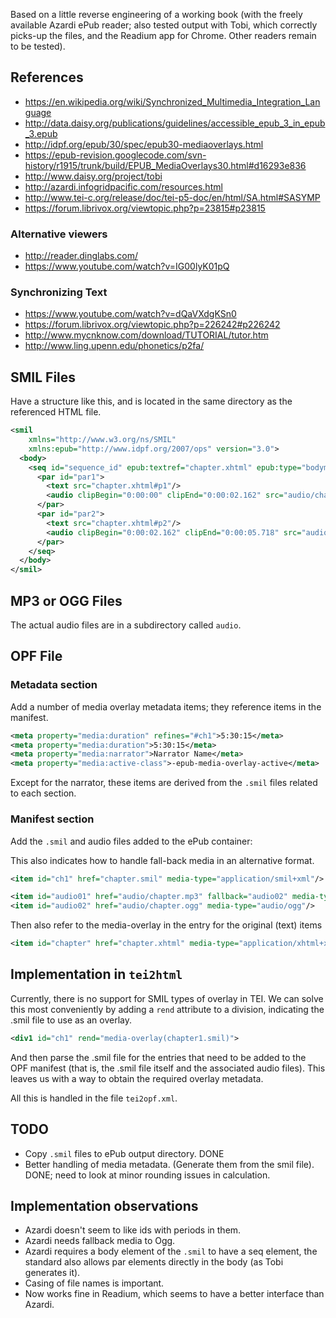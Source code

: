 Based on a little reverse engineering of a working book (with the freely available Azardi ePub reader; also tested output with Tobi, which correctly picks-up the files, and the Readium app for Chrome. Other readers remain to be tested).

## References ##

  * https://en.wikipedia.org/wiki/Synchronized_Multimedia_Integration_Language
  * http://data.daisy.org/publications/guidelines/accessible_epub_3_in_epub_3.epub
  * http://idpf.org/epub/30/spec/epub30-mediaoverlays.html
  * https://epub-revision.googlecode.com/svn-history/r1915/trunk/build/EPUB_MediaOverlays30.html#d16293e836
  * http://www.daisy.org/project/tobi
  * http://azardi.infogridpacific.com/resources.html
  * http://www.tei-c.org/release/doc/tei-p5-doc/en/html/SA.html#SASYMP
  * https://forum.librivox.org/viewtopic.php?p=23815#p23815

### Alternative viewers ###

  * http://reader.dinglabs.com/
  * https://www.youtube.com/watch?v=IG00lyK01pQ

### Synchronizing Text ###

  * https://www.youtube.com/watch?v=dQaVXdgKSn0
  * https://forum.librivox.org/viewtopic.php?p=226242#p226242
  * http://www.mycnknow.com/download/TUTORIAL/tutor.htm
  * http://www.ling.upenn.edu/phonetics/p2fa/


## SMIL Files ##

Have a structure like this, and is located in the same directory as the referenced HTML file.

```xml
<smil 
    xmlns="http://www.w3.org/ns/SMIL" 
    xmlns:epub="http://www.idpf.org/2007/ops" version="3.0">
  <body>
    <seq id="sequence_id" epub:textref="chapter.xhtml" epub:type="bodymatter chapter">
      <par id="par1">
        <text src="chapter.xhtml#p1"/>
        <audio clipBegin="0:00:00" clipEnd="0:00:02.162" src="audio/chapter.mp3"/>
      </par>
      <par id="par2">
        <text src="chapter.xhtml#p2"/>
        <audio clipBegin="0:00:02.162" clipEnd="0:00:05.718" src="audio/chapter.mp3"/>
      </par>
    </seq>
  </body>
</smil>
```


## MP3 or OGG Files ##

The actual audio files are in a subdirectory called `audio`.

## OPF File ##

### Metadata section ###

Add a number of media overlay metadata items; they reference items in the manifest.

```xml
<meta property="media:duration" refines="#ch1">5:30:15</meta>
<meta property="media:duration">5:30:15</meta>
<meta property="media:narrator">Narrator Name</meta>
<meta property="media:active-class">-epub-media-overlay-active</meta>
```

Except for the narrator, these items are derived from the `.smil` files related to each section.

### Manifest section ###

Add the `.smil` and audio files added to the ePub container:

This also indicates how to handle fall-back media in an alternative format.

```xml
<item id="ch1" href="chapter.smil" media-type="application/smil+xml"/>

<item id="audio01" href="audio/chapter.mp3" fallback="audio02" media-type="audio/mpeg"/>
<item id="audio02" href="audio/chapter.ogg" media-type="audio/ogg"/>
```

Then also refer to the media-overlay in the entry for the original (text) items

```xml
<item id="chapter" href="chapter.xhtml" media-type="application/xhtml+xml" media-overlay="ch1"/>
```

## Implementation in `tei2html` ##

Currently, there is no support for SMIL types of overlay in TEI. We can solve this most conveniently by adding a `rend` attribute to a division, indicating the .smil file to use as an overlay.

```xml
<div1 id="ch1" rend="media-overlay(chapter1.smil)">
```

And then parse the .smil file for the entries that need to be added to the OPF manifest (that is, the .smil file itself and the associated audio files). This leaves us with a way to obtain the required overlay metadata.

All this is handled in the file `tei2opf.xml`.

## TODO ##

  * Copy `.smil` files to ePub output directory. DONE
  * Better handling of media metadata. (Generate them from the smil file). DONE; need to look at minor rounding issues in calculation.

## Implementation observations ##

  * Azardi doesn't seem to like ids with periods in them.
  * Azardi needs fallback media to Ogg.
  * Azardi requires a body element of the `.smil` to have a seq element, the standard also allows par elements directly in the body (as Tobi generates it).
  * Casing of file names is important.
  * Now works fine in Readium, which seems to have a better interface than Azardi.